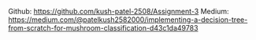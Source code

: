 Github: https://github.com/kush-patel-2508/Assignment-3
Medium: https://medium.com/@patelkush2582000/implementing-a-decision-tree-from-scratch-for-mushroom-classification-d43c1da49783
